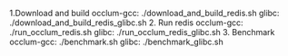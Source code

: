 1.Download and build
   occlum-gcc:
      ./download_and_build_redis.sh
   glibc:
      ./download_and_build_redis_glibc.sh
2. Run redis
   occlum-gcc:
      ./run_occlum_redis.sh
   glibc:
      ./run_occlum_redis_glibc.sh
3. Benchmark
   occlum-gcc:
      ./benchmark.sh
   glibc:
      ./benchmark_glibc.sh

